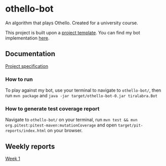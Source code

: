 # othello-bot

An algorithm that plays Othello. Created for a university course.

This project is built upon a [project template](https://github.com/vuolen/othello-core). You can find my bot implementation [here](othello-bot/src/main/java/io/github/vuolen/othello/bots/tiralabra).

## Documentation

[Project specification](doc/project_specification.md)

### How to run

To play against my bot, use your terminal to navigate to `othello-bot/`, then run `mvn package` and `java -jar target/othello-bot-0.jar tiralabra.Bot`

### How to generate test coverage report

Navigate to `othello-bot/` on your terminal, run `mvn test && mvn org.pitest:pitest-maven:mutationCoverage` and open `target/pit-reports/index.html` on your browser.

## Weekly reports

[Week 1](doc/reports/week1.md)
